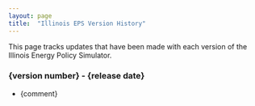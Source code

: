 ```yaml
---
layout: page
title:	"Illinois EPS Version History"
---
```

This page tracks updates that have been made with each version of the Illinois Energy Policy Simulator.

### **{version number} - {release date}**

* {comment}


